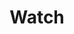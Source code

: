 ---
title: Watch
tags: ["watch", "timepiece", "wristwatch", "clock", "time", "accessory", "wearing"]
icon: watch
svg: '<svg xmlns="http://www.w3.org/2000/svg" width="24" height="24" fill="none" viewBox="0 0 24 24" stroke-width="1.5" stroke-linecap="round" stroke-linejoin="round" stroke="currentColor"><path d="M15.667 7c-.316-1.377-.418-4-2.348-4H10.68C8.751 3 8.65 5.623 8.333 7m0 10c.316 1.377.418 4 2.348 4h2.638c1.93 0 2.032-2.623 2.348-4m1.833-7v4c0 1.657-1.231 3-2.75 3h-5.5c-1.519 0-2.75-1.343-2.75-3v-4c0-1.657 1.231-3 2.75-3h5.5c1.519 0 2.75 1.343 2.75 3"/><path d="M12 10v2.5l1.604 1"/></svg>'
---